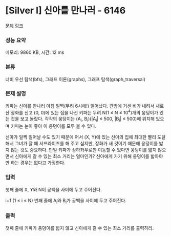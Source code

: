 # [Silver I] 신아를 만나러 - 6146 

[문제 링크](https://www.acmicpc.net/problem/6146) 

### 성능 요약

메모리: 9860 KB, 시간: 12 ms

### 분류

너비 우선 탐색(bfs), 그래프 이론(graphs), 그래프 탐색(graph_traversal)

### 문제 설명

<p>키파는 신아를 만나러 아침 일찍(무려 6시에!) 일어났다. 간밤에 거센 비가 내려서 새로 산 장화를 신고 (0, 0)에 있는 집을 나선 키파는 무려 N(1 ≤ N ≤ 10<sup>4</sup>)개의 웅덩이가 있는 것을 보고 놀랐다. 각각의 웅덩이는 (A<sub>i</sub>, B<sub>i</sub>)(|A<sub>i</sub>| ≤ 500, |B<sub>i</sub>| ≤ 500)에 위치해 있으며 키파는 눈이 좋아 이 웅덩이를 모두 볼 수 있다.</p>

<p>신아가 일찍 일어날 수도 있기 때문에 어서 (X, Y)에 있는 신아의 집에 최대한 빨리 도달해서 그녀가 잘 때 서프라이즈를 해 주고 싶지만, 장화가 새 것이기 때문에 웅덩이를 밟지 않는 것도 중요하다. 만일 키파가 상하좌우로만 이동할 수 있다면 웅덩이를 밟지 않으면서 신아에게 갈 수 있는 최소 거리는 얼마인가? 신아에게 가기 위해 웅덩이를 밟아야만 하는 경우는 없다고 가정한다.</p>

### 입력 

 <p>첫째 줄에 X, Y와 N이 공백을 사이에 두고 주어진다.</p>

<p>i+1 (1 ≤ i ≤ N) 번째 줄에 A<sub>i</sub>와 B<sub>i</sub>가 공백을 사이에 두고 주어진다.</p>

### 출력 

 <p>첫째 줄에 키파가 웅덩이를 밟지 않고 신아에게 갈 수 있는 최소 거리를 출력하라.</p>

